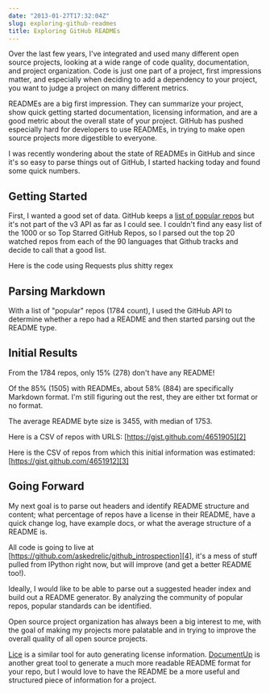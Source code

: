 ```yaml
---
date: "2013-01-27T17:32:04Z"
slug: exploring-github-readmes
title: Exploring GitHub READMEs
---
```


Over the last few years, I've integrated and used many different open source
projects, looking at a wide range of code quality, documentation, and project
organization. Code is just one part of a project, first impressions matter, and
especially when deciding to add a dependency to your project, you want to judge
a project on many different metrics.

READMEs are a big first impression. They can summarize your project, show quick
getting started documentation, licensing information, and are a good metric
about the overall state of your project. GitHub has pushed especially hard for
developers to use READMEs, in trying to make open source projects more
digestible to everyone.

I was recently wondering about the state of READMEs in GitHub and since it's so
easy to parse things out of GitHub, I started hacking today and found some quick
numbers.

## Getting Started

First, I wanted a good set of data. GitHub keeps a [list of popular repos][1]
but it's not part of the v3 API as far as I could see. I couldn't find any easy
list of the 1000 or so Top Starred GitHub Repos, so I parsed out the top 20
watched repos from each of the 90 languages that Github tracks and decide to
call that a good list.

Here is the code using Requests plus shitty regex

<script src="https://gist.github.com/4651871.js"></script>

## Parsing Markdown

With a list of "popular" repos (1784 count), I used the GitHub API to determine
whether a repo had a README and then started parsing out the README type.

<script src="https://gist.github.com/4651896.js"></script>

## Initial Results

From the 1784 repos, only 15% (278) don't have any README!

Of the 85% (1505) with READMEs, about 58% (884) are specifically Markdown
format. I'm still figuring out the rest, they are either txt format or no
format.

The average README byte size is 3455, with median of 1753.

Here is a CSV of repos with URLS: [https://gist.github.com/4651905][2]

Here is the CSV of repos from which this initial information was estimated:
[https://gist.github.com/4651912][3]

## Going Forward

My next goal is to parse out headers and identify README structure and content;
what percentage of repos have a license in their README, have a quick change
log, have example docs, or what the average structure of a README is.

All code is going to live at
[https://github.com/askedrelic/github_introspection][4], it's a mess of stuff
pulled from IPython right now, but will improve (and get a better README too!).

Ideally, I would like to be able to parse out a suggested header index and build
out a README generator. By analyzing the community of popular repos, popular
standards can be identified.

Open source project organization has always been a big interest to me, with the
goal of making my projects more palatable and in trying to improve the overall
quality of all open source projects.

[Lice][5] is a similar tool for auto generating license information.
[DocumentUp][6] is another great tool to generate a much more readable README
format for your repo, but I would love to have the README be a more useful and
structured piece of information for a project.

[1]: https://github.com/repositories
[2]: https://gist.github.com/4651905
[3]: https://gist.github.com/4651912
[4]: https://github.com/askedrelic/github_introspection
[5]: https://github.com/jcarbaugh/lice
[6]: https://github.com/jeromegn/DocumentUp
